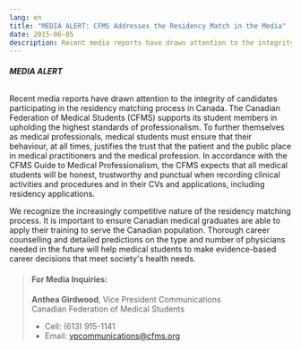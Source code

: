 ```yaml
---
lang: en
title: "MEDIA ALERT: CFMS Addresses the Residency Match in the Media"
date: 2015-06-05
description: Recent media reports have drawn attention to the integrity of candidates participating in the residency matching process in Canada. The Canadian Federation of Medical Students (CFMS) supports its student members in upholding the highest standards of professionalism.
---
```


###### **MEDIA ALERT**

Recent media reports have drawn attention to the integrity of candidates participating in the residency matching process in Canada.  The Canadian Federation of Medical Students (CFMS) supports its student members in upholding the highest standards of professionalism.  To further themselves as medical professionals, medical students must ensure that their behaviour, at all times, justifies the trust that the patient and the public place in medical practitioners and the medical profession.  In accordance with the CFMS Guide to Medical Professionalism, the CFMS expects that all medical students will be honest, trustworthy and punctual when recording clinical activities and procedures and in their CVs and applications, including residency applications.

We recognize the increasingly competitive nature of the residency matching process. It is important to ensure Canadian medical graduates are able to apply their training to serve the Canadian population. Thorough career counselling and detailed predictions on the type and number of physicians needed in the future will help medical students to make evidence-based career decisions that meet society's health needs.

> #### **For Media Inquiries:**
> **Anthea Girdwood**, Vice President Communications<br>
> Canadian Federation of Medical Students
>
> - Cell: (613) 915-1141 
> - Email: [vpcommunications@cfms.org](mailto:vpcommunications@cfms.org)
